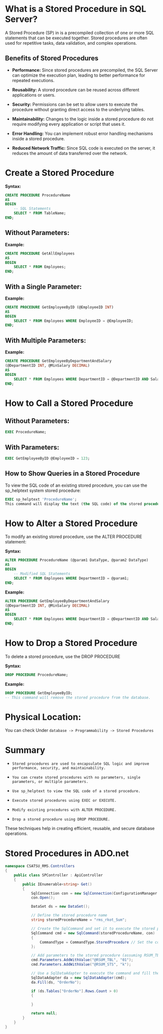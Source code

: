 # What is a Stored Procedure in SQL Server?

A Stored Procedure (SP) in is a precompiled collection of one or more SQL statements that can be executed together. Stored procedures are often used for repetitive tasks, data validation, and complex operations.

## Benefits of Stored Procedures

- **Performance:** Since stored procedures are precompiled, the SQL Server can optimize the execution plan, leading to better performance for repeated executions.

- **Reusability:** A stored procedure can be reused across different applications or users.

- **Security:** Permissions can be set to allow users to execute the procedure without granting direct access to the underlying tables.

- **Maintainability:** Changes to the logic inside a stored procedure do not require modifying every application or script that uses it.

- **Error Handling:** You can implement robust error handling mechanisms inside a stored procedure.

- **Reduced Network Traffic:** Since SQL code is executed on the server, it reduces the amount of data transferred over the network.

# Create a Stored Procedure
**Syntax:**
```SQL
CREATE PROCEDURE ProcedureName
AS
BEGIN
    -- SQL Statements
    SELECT * FROM TableName;
END;
```

## Without Parameters:
**Example:**

```sql
CREATE PROCEDURE GetAllEmployees
AS
BEGIN
    SELECT * FROM Employees;
END;
```

## With a Single Parameter:
**Example:**
```SQL
CREATE PROCEDURE GetEmployeeByID (@EmployeeID INT)
AS
BEGIN
    SELECT * FROM Employees WHERE EmployeeID = @EmployeeID;
END;
```
## With Multiple Parameters:
**Example:**
```SQL
CREATE PROCEDURE GetEmployeeByDepartmentAndSalary
(@DepartmentID INT, @MinSalary DECIMAL)
AS
BEGIN
    SELECT * FROM Employees WHERE DepartmentID = @DepartmentID AND Salary >= @MinSalary;
END;
```

# How to Call a Stored Procedure
## Without Parameters:
```SQL
EXEC ProcedureName;
```

## With Parameters:
```SQL
EXEC GetEmployeeByID @EmployeeID = 123;
```

## How to Show Queries in a Stored Procedure
To view the SQL code of an existing stored procedure, you can use the sp_helptext system stored procedure:

```SQL
EXEC sp_helptext 'ProcedureName';
This command will display the text (the SQL code) of the stored procedure.
```

# How to Alter a Stored Procedure
To modify an existing stored procedure, use the ALTER PROCEDURE statement:

**Syntax:**

```Sql
ALTER PROCEDURE ProcedureName (@param1 DataType, @param2 DataType)
AS
BEGIN
    -- Modified SQL Statements
    SELECT * FROM Employees WHERE DepartmentID = @param1;
END;
```

**Example:**

```sql
ALTER PROCEDURE GetEmployeeByDepartmentAndSalary
(@DepartmentID INT, @MinSalary DECIMAL)
AS
BEGIN
    SELECT * FROM Employees WHERE DepartmentID = @DepartmentID AND Salary >= @MinSalary;
END;
```

# How to Drop a Stored Procedure
To delete a stored procedure, use the DROP PROCEDURE 

**Syntax:**
```sql
DROP PROCEDURE ProcedureName;
```

**Example:**

```sql
DROP PROCEDURE GetEmployeeByID;
-- This command will remove the stored procedure from the database.
```

# Physical Location:
You can check Under `database -> Programmability -> Stored Procedures`

# Summary
- `Stored procedures are used to encapsulate SQL logic and improve performance, security, and maintainability.`

- `You can create stored procedures with no parameters, single parameters, or multiple parameters.`

- `Use sp_helptext to view the SQL code of a stored procedure.`

- `Execute stored procedures using EXEC or EXECUTE.`

- `Modify existing procedures with ALTER PROCEDURE.`

- `Drop a stored procedure using DROP PROCEDURE.`

These techniques help in creating efficient, reusable, and secure database operations.

# Stored Procedures in ADO.net
```c#
namespace CSATSU_RMS.Controllers
{
    public class SPController : ApiController
    {
        public IEnumerable<string> Get()
        {
            SqlConnection con = new SqlConnection(ConfigurationManager.ConnectionStrings["229999"].ConnectionString);
            con.Open();

            DataSet ds = new DataSet();

            // Define the stored procedure name
            string storedProcedureName = "rms_rkot_Sum";

            // Create the SqlCommand and set it to execute the stored procedure
            SqlCommand cmd = new SqlCommand(storedProcedureName, con)
            {
                CommandType = CommandType.StoredProcedure // Set the command type to Stored Procedure
            };

            // Add parameters to the stored procedure (assuming RSUM_TBL and RSUM_STS are the parameters)
            cmd.Parameters.AddWithValue("@RSUM_TBL", "01");
            cmd.Parameters.AddWithValue("@RSUM_STS", "k");

            // Use a SqlDataAdapter to execute the command and fill the DataSet
            SqlDataAdapter da = new SqlDataAdapter(cmd);
            da.Fill(ds, "OrderNo");

            if (ds.Tables["OrderNo"].Rows.Count > 0)
            {
                
            }

            return null;
        }
    }
}
``` 